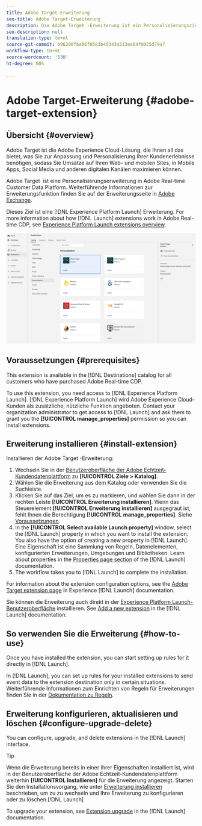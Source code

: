 ```yaml
---
title: Adobe Target-Erweiterung
seo-title: Adobe Target-Erweiterung
description: Die Adobe Target -Erweiterung ist ein Personalisierungsziel in Adobe Real-time Customer Data Platform. Weiterführende Informationen zur Erweiterungsfunktion finden Sie auf der Erweiterungsseite in Adobe Exchange.
seo-description: null
translation-type: tm+mt
source-git-commit: b96286f6a06f0583b45343a513ee64f0025d79a7
workflow-type: tm+mt
source-wordcount: '530'
ht-degree: 60%

---
```



# Adobe Target-Erweiterung {#adobe-target-extension}

## Übersicht {#overview}

Adobe Target ist die Adobe Experience Cloud-Lösung, die Ihnen all das bietet, was Sie zur Anpassung und Personalisierung Ihrer Kundenerlebnisse benötigen, sodass Sie Umsätze auf Ihren Web- und mobilen Sites, in Mobile Apps, Social Media und anderen digitalen Kanälen maximieren können.

Adobe Target  ist eine Personalisierungserweiterung in Adobe Real-time Customer Data Platform. Weiterführende Informationen zur Erweiterungsfunktion finden Sie auf der Erweiterungsseite in [Adobe Exchange](https://exchange.adobe.com/experiencecloud.details.100162.html).

Dieses Ziel ist eine [!DNL Experience Platform Launch] Erweiterung. For more information about how [!DNL Launch] extensions work in Adobe Real-time CDP, see [Experience Platform Launch extensions overview](/help/rtcdp/destinations/experience-platform-launch-extensions.md).

![Adobe Target-Erweiterung](/help/rtcdp/destinations/assets/adobe-target-extension.png)

## Voraussetzungen {#prerequisites}

This extension is available in the [!DNL Destinations] catalog for all customers who have purchased Adobe Real-time CDP.

To use this extension, you need access to [!DNL Experience Platform Launch]. [!DNL Experience Platform Launch] wird Adobe Experience Cloud-Kunden als zusätzliche, nützliche Funktion angeboten. Contact your organization administrator to get access to [!DNL Launch] and ask them to grant you the **[!UICONTROL manage_properties]** permission so you can install extensions.

## Erweiterung installieren {#install-extension}

Installieren der Adobe Target -Erweiterung:

1. Wechseln Sie in der [Benutzeroberfläche der Adobe Echtzeit-Kundendatenplattform](http://platform.adobe.com/) zu **[!UICONTROL Ziele > Katalog]**.
2. Wählen Sie die Erweiterung aus dem Katalog oder verwenden Sie die Suchleiste.
3. Klicken Sie auf das Ziel, um es zu markieren, und wählen Sie dann in der rechten Leiste **[!UICONTROL Erweiterung installieren]**. Wenn das Steuerelement **[!UICONTROL Erweiterung installieren]** ausgegraut ist, fehlt Ihnen die Berechtigung **[!UICONTROL manage_properties]**. Siehe [Voraussetzungen](#prerequisites).
4. In the **[!UICONTROL Select available Launch property]** window, select the [!DNL Launch] property in which you want to install the extension. You also have the option of creating a new property in [!DNL Launch]. Eine Eigenschaft ist eine Sammlung von Regeln, Datenelementen, konfigurierten Erweiterungen, Umgebungen und Bibliotheken. Learn about properties in the [Properties page section](https://docs.adobe.com/content/help/de-DE/launch/using/reference/admin/companies-and-properties.html#Property-Seite) of the [!DNL Launch] documentation.
5. The workflow takes you to [!DNL Launch] to complete the installation.

For information about the extension configuration options, see the [Adobe Target extension page](https://docs.adobe.com/content/help/de-DE/launch/using/extensions-ref/adobe-extension/target-extension/overview.html) in Experience [!DNL Launch] documentation.

Sie können die Erweiterung auch direkt in der [Experience Platform Launch-Benutzeroberfläche](https://launch.adobe.com/) installieren. See [Add a new extension](https://docs.adobe.com/content/help/de-DE/launch/using/reference/manage-resources/extensions/overview.html#add-a-new-extension) in the [!DNL Launch] documentation.


## So verwenden Sie die Erweiterung {#how-to-use}

Once you have installed the extension, you can start setting up rules for it directly in [!DNL Launch].

In [!DNL Launch], you can set up rules for your installed extensions to send event data to the extension destination only in certain situations. Weiterführende Informationen zum Einrichten von Regeln für Erweiterungen finden Sie in der [Dokumentation zu Regeln](https://docs.adobe.com/help/de-DE/launch/using/reference/manage-resources/rules.html).

## Erweiterung konfigurieren, aktualisieren und löschen {#configure-upgrade-delete}

You can configure, upgrade, and delete extensions in the [!DNL Launch] interface.

>[!TIP]
>
>Wenn die Erweiterung bereits in einer Ihrer Eigenschaften installiert ist, wird in der Benutzeroberfläche der Adobe Echtzeit-Kundendatenplattform weiterhin **[!UICONTROL Installieren]** für die Erweiterung angezeigt. Starten Sie den Installationsvorgang, wie unter [Erweiterung installieren](#install-extension) beschrieben, um zu zu wechseln und Ihre Erweiterung zu konfigurieren oder zu löschen.[!DNL Launch]

To upgrade your extension, see [Extension upgrade](https://docs.adobe.com/content/help/de-DE/launch/using/reference/manage-resources/extensions/extension-upgrade.html) in the [!DNL Launch] documentation.
